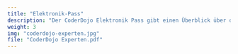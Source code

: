 ```yaml
---
title: "Elektronik-Pass"
description: "Der CoderDojo Elektronik Pass gibt einen Überblick über die Übungen und Du kannst deine Erfolge aufzeichnen."
weight: 3
img: "coderdojo-experten.jpg"
file: "CoderDojo Experten.pdf"
---
```


